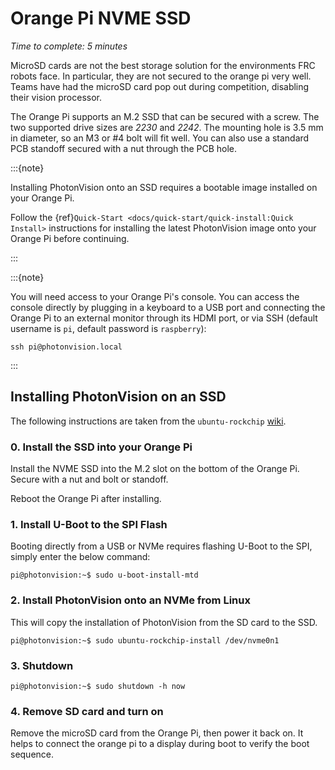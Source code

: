 # Orange Pi NVME SSD

_Time to complete: 5 minutes_

MicroSD cards are not the best storage solution for the environments FRC robots face.
In particular, they are not secured to the orange pi very well.
Teams have had the microSD card pop out during competition, disabling their vision processor.

The Orange Pi supports an M.2 SSD that can be secured with a screw.
The two supported drive sizes are _2230_ and _2242_.
The mounting hole is 3.5 mm in diameter, so an M3 or #4 bolt will fit well.
You can also use a standard PCB standoff secured with a nut through the PCB hole.

:::{note}

Installing PhotonVision onto an SSD requires a bootable image installed on your Orange Pi.

Follow the {ref}`Quick-Start <docs/quick-start/quick-install:Quick Install>` instructions for installing the latest PhotonVision image onto your Orange Pi before continuing.

:::

:::{note}

You will need access to your Orange Pi's console.
You can access the console directly by plugging in a keyboard to a USB port and connecting the Orange Pi to an external monitor through its HDMI port, or via SSH (default username is `pi`, default password is `raspberry`):

```
ssh pi@photonvision.local
```

:::

## Installing PhotonVision on an SSD

The following instructions are taken from the `ubuntu-rockchip` [wiki](https://github.com/Joshua-Riek/ubuntu-rockchip/wiki/Ubuntu-24.04-LTS#install-u-boot-to-the-spi-flash).

### 0. Install the SSD into your Orange Pi

Install the NVME SSD into the M.2 slot on the bottom of the Orange Pi.
Secure with a nut and bolt or standoff.

Reboot the Orange Pi after installing.

### 1. Install U-Boot to the SPI Flash

Booting directly from a USB or NVMe requires flashing U-Boot to the SPI, simply enter the below command:

```
pi@photonvision:~$ sudo u-boot-install-mtd
```

### 2. Install PhotonVision onto an NVMe from Linux

This will copy the installation of PhotonVision from the SD card to the SSD.
```
pi@photonvision:~$ sudo ubuntu-rockchip-install /dev/nvme0n1
```

### 3. Shutdown
```
pi@photonvision:~$ sudo shutdown -h now
```

### 4. Remove SD card and turn on

Remove the microSD card from the Orange Pi, then power it back on.
It helps to connect the orange pi to a display during boot to verify the boot sequence.